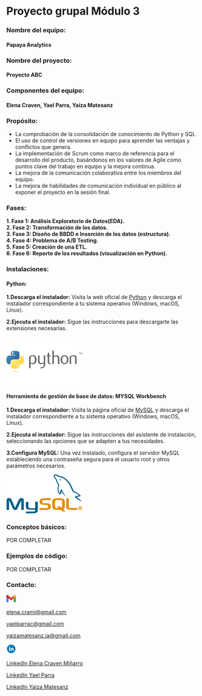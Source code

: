 # Proyecto grupal Módulo 3



### Nombre del equipo:

#### Papaya Analytics

### Nombre del proyecto:

#### Proyecto ABC

### Componentes del equipo:

#### Elena Craven, Yael Parra, Yaiza Matesanz

### Propósito:

- La comprobación de la consolidación de conocimiento de Python y SQL
- El uso de control de versiones en equipo para aprender las ventajas y conflictos que genera.
- La implementación de Scrum como marco de referencia para el desarrollo del producto, basándonos en los valores de Agile como puntos clave del trabajo en equipo y la mejora continua.
- La mejora de la comunicación colaborativa entre los miembros del equipo.
- La mejora de habilidades de comunicación individual en público al exponer el proyecto en la sesión final.


### Fases:

**1.  Fase 1: Análisis Exploratorio de Datos(EDA).**\
**2.  Fase 2: Transformación de los datos.**\
**3.  Fase 3: Diseño de BBDD e Inserción de los datos (estructura).**\
**4.  Fase 4: Problema de A/B Testing.**\
**5.  Fase 5: Creación de una ETL.**\
**6.  Fase 6: Reporte de los resultados (visualización en Python).**

### Instalaciones: 

#### Python:

**1.Descarga el instalador:** Visita la web oficial de [Python](https://www.python.org/) y descarga el instalador correspondiente a tu sistema operativo (Windows, macOS, Linux).

**2.Ejecuta el instalador:** Sigue las instrucciones para descargarte las extensiones necesarias.

<img src="https://github.com/elenacrami/mi_primer_repo/blob/main/Python-Logo.png" width="200px" />

#### Herramienta de gestión de base de datos: MYSQL Workbench

**1.Descarga el instalador:** Visita la página oficial de [MySQL](https://dev.mysql.com/) y descarga el instalador correspondiente a tu sistema operativo (Windows, macOS, Linux).

**2.Ejecuta el instalador:** Sigue las instrucciones del asistente de instalación, seleccionando las opciones que se adapten a tus necesidades.

**3.Configura MySQL:** Una vez instalado, configura el servidor MySQL estableciendo una contraseña segura para el usuario root y otros parámetros necesarios.

<img src="https://github.com/elenacrami/mi_primer_repo/blob/main/Mysql_logo.png" width="200px" />


### Conceptos básicos:

POR COMPLETAR

### Ejemplos de código:

POR COMPLETAR

### Contacto:

<img src="https://github.com/elenacrami/mi_primer_repo/blob/main/gmail.png" width="25px" />

<elena.crami@gmail.com>

<yaelparrac@gmail.com>

<yaizamatesanz.ia@gmail.com>

<img src="https://github.com/elenacrami/mi_primer_repo/blob/main/linkedin.png" width="25px" />

[LinkedIn Elena Craven Miñarro](https://www.linkedin.com/in/elenacravenmiñarro/)

[LinkedIn Yael Parra](https://www.linkedin.com/in/yael-parra/)

[LinkedIn Yaiza Matesanz](https://www.linkedin.com/in/yaiza-matesanz-aviles/)
